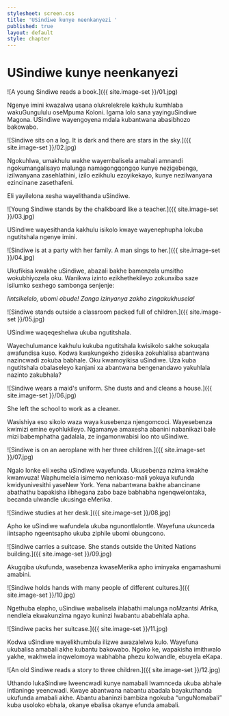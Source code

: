 ```yaml
---
stylesheet: screen.css
title: 'USindiwe kunye neenkanyezi '
published: true
layout: default
style: chapter
---
```


# USindiwe kunye neenkanyezi 

![A young Sindiwe reads a book.]({{ site.image-set }}/01.jpg)

Ngenye imini kwazalwa usana olukrelekrele kakhulu kumhlaba wakuGungululu oseMpuma
Koloni. Igama lolo sana yayinguSindiwe Magona. USindiwe wayengoyena mdala
kubantwana abasibhozo bakowabo.

![Sindiwe sits on a log. It is dark and there are stars in the sky.]({{ site.image-set }}/02.jpg)

Ngokuhlwa, umakhulu wakhe wayembalisela amabali amnandi ngokumangalisayo malunga namagongqongqo kunye nezigebenga, izilwanyana zasehlathini, izilo ezikhulu ezoyikekayo, kunye nezilwanyana ezincinane zasethafeni.

Eli yayilelona xesha wayelithanda uSindiwe. 

![Young Sindiwe stands by the chalkboard like a teacher.]({{ site.image-set }}/03.jpg)

USindiwe wayesithanda kakhulu isikolo kwaye wayenephupha lokuba ngutitshala ngenye imini.

![Sindiwe is at a party with her family. A man sings to her.]({{ site.image-set }}/04.jpg)

Ukufikisa kwakhe uSindiwe, abazali bakhe bamenzela umsitho wokubhiyozela oku. Wanikwa izinto ezikhethekileyo zokunxiba saze isilumko sexhego sambonga senjenje:

_Iintsikelelo, ubomi obude! 
Zanga izinyanya zakho zingakukhusela!_

![Sindiwe stands outside a classroom packed full of children.]({{ site.image-set }}/05.jpg)

USindiwe waqeqeshelwa ukuba ngutitshala.

Wayechulumance kakhulu kukuba ngutitshala kwisikolo sakhe sokuqala awafundisa kuso. Kodwa kwakungekho zidesika zokuhlalisa abantwana nazincwadi zokuba babhale. Oku kwamoyikisa uSindiwe. Uza kuba ngutitshala obalaseleyo kanjani xa abantwana bengenandawo yakuhlala nazinto zakubhala? 

![Sindiwe wears a maid's uniform. She dusts and and cleans a house.]({{ site.image-set }}/06.jpg)

She left the school to work as a cleaner.

Wasishiya eso sikolo waza waya kusebenza njengomcoci. Wayesebenza kwimizi emine eyohlukileyo. Ngamanye
amaxesha abanini nabanikazi bale mizi babemphatha gadalala, ze ingamonwabisi loo nto uSindiwe. 

![Sindiwe is on an aeroplane with her three children.]({{ site.image-set }}/07.jpg)

Ngalo lonke eli xesha uSindiwe wayefunda. Ukusebenza nzima kwakhe kwamvuza! Waphumelela isimemo nenkxaso-mali yokuya kufunda kwidyunivesithi yaseNew York. Yena nabantwana bakhe abancinane abathathu bapakisha iibhegana zabo baze babhabha ngenqwelontaka, becanda ulwandle ukusinga eMerika.

![Sindiwe studies at her desk.]({{ site.image-set }}/08.jpg)

Apho ke uSindiwe wafundela ukuba ngunontlalontle. Wayefuna ukunceda iintsapho ngeentsapho ukuba ziphile
ubomi obungcono. 

![Sindiwe carries a suitcase. She stands outside the United Nations building.]({{ site.image-set }}/09.jpg)

Akugqiba ukufunda, wasebenza kwaseMerika apho iminyaka engamashumi amabini.


![Sindiwe holds hands with many people of different cultures.]({{ site.image-set }}/10.jpg)

Ngethuba elapho, uSindiwe wabalisela ihlabathi malunga noMzantsi Afrika, nendlela ekwakunzima ngayo kuninzi lwabantu ababehlala apha.

![Sindiwe packs her suitcase.]({{ site.image-set }}/11.jpg)

Kodwa uSindiwe wayelikhumbula ilizwe awazalelwa kulo. Wayefuna ukubalisa amabali akhe kubantu bakowabo. Ngoko ke, wapakisha imithwalo yakhe, wakhwela inqwelomoya wabhabha phezu kolwandle, ebuyela eKapa.

![An old Sindiwe reads a story to three children.]({{ site.image-set }}/12.jpg)

Uthando lukaSindiwe lweencwadi kunye namabali lwamnceda ukuba abhale intlaninge yeencwadi. Kwaye abantwana nabantu abadala bayakuthanda ukufunda amabali akhe. Abantu abaninzi bambiza ngokuba “unguNomabali” kuba usoloko ebhala, okanye ebalisa okanye efunda amabali.
